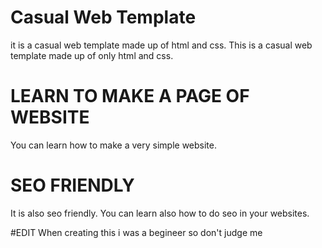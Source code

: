 # Casual Web Template
it is a casual web template made up of html and css. 
This is a casual web template made up of only html and css. 
# LEARN TO MAKE A PAGE OF WEBSITE
You can learn how to make a very simple website.
# SEO FRIENDLY
It is also seo friendly. You can learn also how to do seo in your websites.

#EDIT
When creating this i was a begineer so don't judge me
